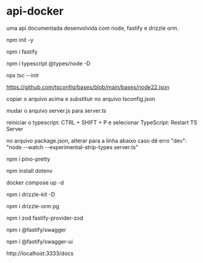 # api-docker

uma api documentada desenvolvida com node, fastify e drizzle orm.

npm init -y

npm i fastify

npm i typescript @types/node -D

npx tsc --init

https://github.com/tsconfig/bases/blob/main/bases/node22.json

copiar o arquivo acima e substituir no arquivo tsconfig.json

mudar o arquivo server.js para server.ts

reiniciar o typescript: CTRL + SHIFT + P e selecionar TypeScript: Restart TS Server

no arquivo package.json, alterar para a linha abaixo caso dê erro
"dev": "node --watch --experimental-strip-types server.ts"

npm i pino-pretty

npm install dotenv

docker compose up -d

npm i drizzle-kit -D

npm i drizzle-orm pg

npm i zod fastify-provider-zod

npm i @fastify/swagger

npm i @fastify/swagger-ui

http://localhost:3333/docs
